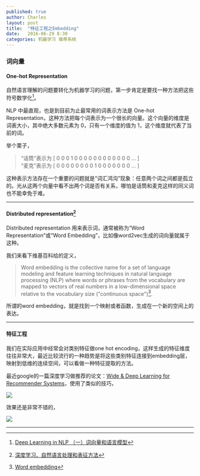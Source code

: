 ```yaml
---
published: true
author: Charles
layout: post
title:  "特征工程之Embedding"
date:   2016-06-29 8:30
categories: 机器学习 推荐系统
---
```


### 词向量

#### One-hot Representation

自然语言理解的问题要转化为机器学习的问题，第一步肯定是要找一种方法把这些符号数学化[^2]。

NLP 中最直观，也是到目前为止最常用的词表示方法是 One-hot Representation，这种方法把每个词表示为一个很长的向量。这个向量的维度是词表大小，其中绝大多数元素为 0，只有一个维度的值为 1，这个维度就代表了当前的词。

举个栗子，

> “话筒”表示为 [ 0 0 0 1 0 0 0 0 0 0 0 0 0 0 0 0 … ]   
“麦克”表示为 [ 0 0 0 0 0 0 0 0 1 0 0 0 0 0 0 0 … ]

这种表示方法存在一个重要的问题就是“词汇鸿沟”现象：任意两个词之间都是孤立的。光从这两个向量中看不出两个词是否有关系，哪怕是话筒和麦克这样的同义词也不能幸免于难。

---

#### Distributed representation[^3]

Distributed representation 用来表示词，通常被称为“Word Representation”或“Word Embedding”，比如像word2vec生成的词向量就属于这种。

我们来看下维基百科给的定义，

> Word embedding is the collective name for a set of language modeling and feature learning techniques in natural language processing (NLP) where words or phrases from the vocabulary are mapped to vectors of real numbers in a low-dimensional space relative to the vocabulary size ("continuous space")[^1].

所谓的word embedding，就是找到一个映射或者函数，生成在一个新的空间上的表达。

---

#### 特征工程

我们在实际应用中经常会对类别特征做one hot encoding，这样生成的特征维度往往非常大，最近比较流行的一种趋势是将这些类别特征连接到embedding层，映射到低维的连续空间，可以看做一种特征提取的方法。

最近google的一篇深度学习做推荐的论文：[Wide & Deep Learning for Recommender Systems](https://arxiv.org/pdf/1606.07792v1.pdf)，使用了类似的技巧，

![][1]

效果还是非常不错的，

![][2]


[1]:http://7xjbdi.com1.z0.glb.clouddn.com/wdms.png
[2]:http://7xjbdi.com1.z0.glb.clouddn.com/wdfs_results.png

---

[^1]:[Word embedding](https://en.wikipedia.org/wiki/Word_embedding)
[^2]:[Deep Learning in NLP （一）词向量和语言模型](http://licstar.net/archives/328)
[^3]:[深度学习、自然语言处理和表征方法](http://blog.jobbole.com/77709/)
